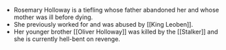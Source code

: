 - Rosemary Holloway is a tiefling whose father abandoned her and whose mother was ill before dying.
- She previously worked for and was abused by [[King Leoben]].
- Her younger brother [[Oliver Holloway]] was killed by the [[Stalker]] and she is currently hell-bent on revenge.